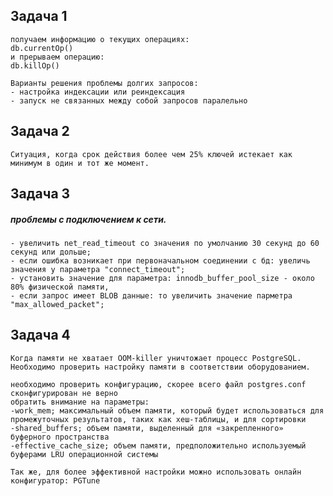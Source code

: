 ## Задача 1
```
получаем информацию о текущих операциях:
db.currentOp() 
и прерываем операцию:
db.killOp()

Варианты решения проблемы долгих запросов:
- настройка индексации или реиндексация
- запуск не связанных между собой запросов паралельно 
```
## Задача 2
```Cитуация, когда срок действия более чем 25% ключей истекает как минимум в один и тот же момент.```

## Задача 3

##### проблемы с подключением к сети. 
```
- увеличить net_read_timeout со значения по умолчанию 30 секунд до 60 секунд или дольше;
- если ошибка возникает при первоначальном соединении с бд: увеличь значения у параметра "connect_timeout";
- установить значение для параметра: innodb_buffer_pool_size - около 80% физической памяти, 
- если запрос имеет BLOB данные: то увеличить значение парметра "max_allowed_packet";
```
## Задача 4
```
Когда памяти не хватает OOM-killer уничтожает процесс PostgreSQL. Необходимо проверить настройку памяти в соответствии оборудованием.

необходимо проверить конфигурацию, скорее всего файл postgres.conf сконфигурирован не верно
обратить внимание на параметры:
-work_mem; максимальный объем памяти, который будет использоваться для промежуточных результатов, таких как хеш-таблицы, и для сортировки
-shared_buffers; объем памяти, выделенный для «закрепленного» буферного пространства
-effective_cache_size; объем памяти, предположительно используемый буферами LRU операционной системы

Так же, для более эффективной настройки можно использовать онлайн конфигуратор: PGTune
```

